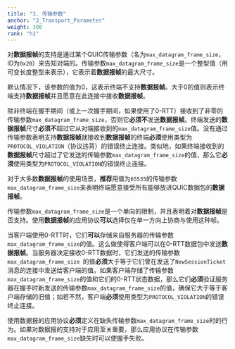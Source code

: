 ```yaml
---
title: "3. 传输参数"
anchor: "3_Transport_Parameter"
weight: 300
rank: "h1"
---
```


对**数据报帧**的支持是通过某个QUIC传输参数（名为`max_datagram_frame_size`，ID为`0x20`）来告知对端的。传输参数`max_datagram_frame_size`是一个整型值（用可变长度整型来表示），它表示着**数据报帧**的最大尺寸。

默认情况下，该参数的值为0，这表示终端不支持**数据报帧**。大于0的值则表示终端支持**数据报帧**并且愿意在此连接中接收**数据报帧**。

除非终端在握手期间（或上一次握手期间，如果使用了0-RTT）接收到了非零的传输参数`max_datagram_frame_size`，否则它**必须不**发送**数据报帧**。终端发送的**数据报帧**尺寸**必须不**超过它从对端接收到的`max_datagram_frame_size`值。没有通过传输参数表明支持**数据报帧**就接收到**数据报帧**的终端**必须**使用类型为`PROTOCOL_VIOLATION`（协议违背）的错误终止连接。类似地，如果终端接收到的**数据报帧**尺寸超过了它发送的传输参数`max_datagram_frame_size`的值，那么它**必须**使用类型为`PROTOCOL_VIOLATION`的错误终止连接。

对于大多数**数据报帧**的使用场景，**推荐**用值为`65535`的传输参数`max_datagram_frame_size`来表明终端愿意接受所有能够放进QUIC数据包的**数据报帧**。

传输参数`max_datagram_frame_size`是一个单向的限制，并且表明着对**数据报帧**是否支持。使用**数据报帧**的应用协议**可以**选择仅在单一方向上协商与使用这种帧。

当客户端使用0-RTT时，它们**可以**存储来自服务器的传输参数`max_datagram_frame_size`的值。这么做使得客户端可以在0-RTT数据包中发送**数据报帧**。当服务器决定接收0-RTT数据时，它们发送的传输参数`max_datagram_frame_size `的值**必须**大于等于它们曾在发送了`NewSessionTicket`消息的连接中发送给客户端的值。如果客户端存储了传输参数`max_datagram_frame_size`的值和它们的0-RTT状态数据，那么它们**必须**验证服务器在握手时新发送的传输参数`max_datagram_frame_size`的值，确保它大于等于客户端存储的旧值；如若不然，客户端**必须**使用类型为`PROTOCOL_VIOLATION`的错误终止连接。

使用数据报的应用协议**必须**定义在缺失传输参数`max_datagram_frame_size`时的行为。如果对数据报的支持对于应用至关重要，那么应用协议在传输参数`max_datagram_frame_size`缺失时可以使握手失败。
